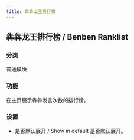 ```yaml
---
title: 犇犇龙王排行榜
---
```


## 犇犇龙王排行榜 / Benben Ranklist

### 分类

普通模块

### 功能

在主页展示犇犇发言次数的排行榜。

### 设置

- 是否默认展开 / Show in default
  是否默认展开。
